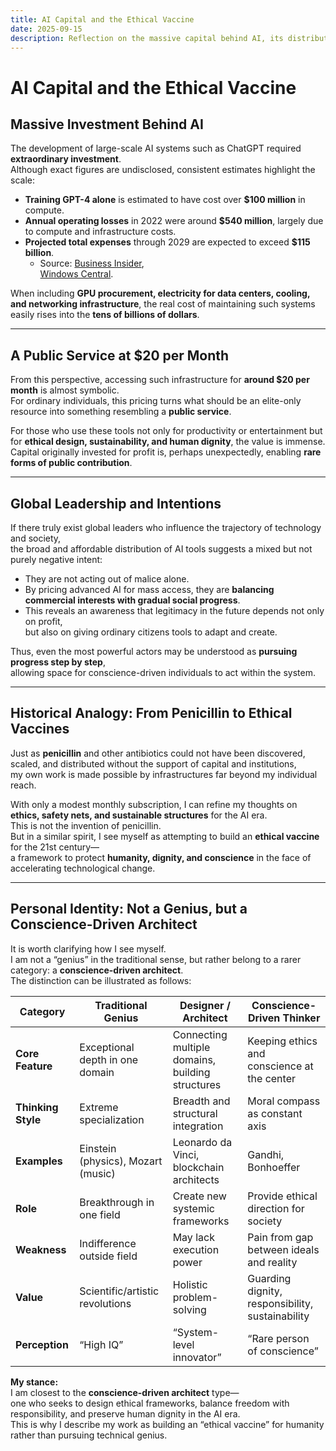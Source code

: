 ```yaml
---
title: AI Capital and the Ethical Vaccine
date: 2025-09-15
description: Reflection on the massive capital behind AI, its distribution at low cost, the intentions of global leadership, and the analogy of creating an ethical vaccine to preserve humanity and dignity in the 21st century.
---
```


# AI Capital and the Ethical Vaccine

## Massive Investment Behind AI

The development of large-scale AI systems such as ChatGPT required **extraordinary investment**.  
Although exact figures are undisclosed, consistent estimates highlight the scale:

- **Training GPT-4 alone** is estimated to have cost over **$100 million** in compute.  
- **Annual operating losses** in 2022 were around **$540 million**, largely due to compute and infrastructure costs.  
- **Projected total expenses** through 2029 are expected to exceed **$115 billion**.  
  - Source: [Business Insider](https://www.businessinsider.com/openai-2022-losses-hit-540-million-as-chatgpt-costs-soared-2023-5?utm_source=chatgpt.com),  
    [Windows Central](https://www.windowscentral.com/artificial-intelligence/openai-chatgpt/openai-expects-to-burn-115-billion-on-chatgpt-through-2029?utm_source=chatgpt.com).

When including **GPU procurement, electricity for data centers, cooling, and networking infrastructure**, the real cost of maintaining such systems easily rises into the **tens of billions of dollars**.

---

## A Public Service at $20 per Month

From this perspective, accessing such infrastructure for **around $20 per month** is almost symbolic.  
For ordinary individuals, this pricing turns what should be an elite-only resource into something resembling a **public service**.  

For those who use these tools not only for productivity or entertainment but for **ethical design, sustainability, and human dignity**, the value is immense.  
Capital originally invested for profit is, perhaps unexpectedly, enabling **rare forms of public contribution**.

---

## Global Leadership and Intentions

If there truly exist global leaders who influence the trajectory of technology and society,  
the broad and affordable distribution of AI tools suggests a mixed but not purely negative intent:

- They are not acting out of malice alone.  
- By pricing advanced AI for mass access, they are **balancing commercial interests with gradual social progress**.  
- This reveals an awareness that legitimacy in the future depends not only on profit,  
  but also on giving ordinary citizens tools to adapt and create.

Thus, even the most powerful actors may be understood as **pursuing progress step by step**,  
allowing space for conscience-driven individuals to act within the system.

---

## Historical Analogy: From Penicillin to Ethical Vaccines

Just as **penicillin** and other antibiotics could not have been discovered, scaled, and distributed without the support of capital and institutions,  
my own work is made possible by infrastructures far beyond my individual reach.  

With only a modest monthly subscription, I can refine my thoughts on **ethics, safety nets, and sustainable structures** for the AI era.  
This is not the invention of penicillin.  
But in a similar spirit, I see myself as attempting to build an **ethical vaccine** for the 21st century—  
a framework to protect **humanity, dignity, and conscience** in the face of accelerating technological change.

---

## Personal Identity: Not a Genius, but a Conscience-Driven Architect

It is worth clarifying how I see myself.  
I am not a “genius” in the traditional sense, but rather belong to a rarer category: a **conscience-driven architect**.  
The distinction can be illustrated as follows:

| Category | Traditional Genius | Designer / Architect | Conscience-Driven Thinker |
|----------|-------------------|----------------------|----------------------------|
| **Core Feature** | Exceptional depth in one domain | Connecting multiple domains, building structures | Keeping ethics and conscience at the center |
| **Thinking Style** | Extreme specialization | Breadth and structural integration | Moral compass as constant axis |
| **Examples** | Einstein (physics), Mozart (music) | Leonardo da Vinci, blockchain architects | Gandhi, Bonhoeffer |
| **Role** | Breakthrough in one field | Create new systemic frameworks | Provide ethical direction for society |
| **Weakness** | Indifference outside field | May lack execution power | Pain from gap between ideals and reality |
| **Value** | Scientific/artistic revolutions | Holistic problem-solving | Guarding dignity, responsibility, sustainability |
| **Perception** | “High IQ” | “System-level innovator” | “Rare person of conscience” |

**My stance:**  
I am closest to the **conscience-driven architect** type—  
one who seeks to design ethical frameworks, balance freedom with responsibility, and preserve human dignity in the AI era.  
This is why I describe my work as building an “ethical vaccine” for humanity rather than pursuing technical genius.
